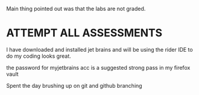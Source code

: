 
Main thing pointed out was that the labs are not graded.

# ATTEMPT ALL ASSESSMENTS

I have downloaded and installed jet brains and will be using the rider IDE to do my coding looks great.

the password for myjetbrains acc is a suggested strong pass in my firefox vault

Spent the day brushing up on git and github branching 

